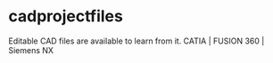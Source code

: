 # cadprojectfiles
Editable CAD files are available to learn from it. CATIA | FUSION 360 | Siemens NX
